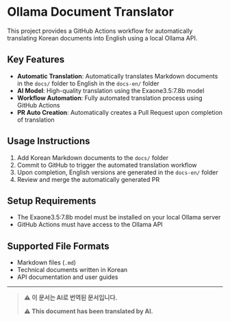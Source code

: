 # Ollama Document Translator

This project provides a GitHub Actions workflow for automatically translating Korean documents into English using a local Ollama API.

## Key Features

- **Automatic Translation**: Automatically translates Markdown documents in the `docs/` folder to English in the `docs-en/` folder
- **AI Model**: High-quality translation using the Exaone3.5:7.8b model
- **Workflow Automation**: Fully automated translation process using GitHub Actions
- **PR Auto Creation**: Automatically creates a Pull Request upon completion of translation

## Usage Instructions

1. Add Korean Markdown documents to the `docs/` folder
2. Commit to GitHub to trigger the automated translation workflow
3. Upon completion, English versions are generated in the `docs-en/` folder
4. Review and merge the automatically generated PR

## Setup Requirements

- The Exaone3.5:7.8b model must be installed on your local Ollama server
- GitHub Actions must have access to the Ollama API

## Supported File Formats

- Markdown files (`.md`)
- Technical documents written in Korean
- API documentation and user guides

---

> **⚠️ 이 문서는 AI로 번역된 문서입니다.**
>
> **⚠️ This document has been translated by AI.**